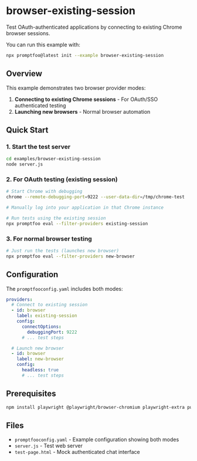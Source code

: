 # browser-existing-session

Test OAuth-authenticated applications by connecting to existing Chrome browser sessions.

You can run this example with:

```bash
npx promptfoo@latest init --example browser-existing-session
```

## Overview

This example demonstrates two browser provider modes:

1. **Connecting to existing Chrome sessions** - For OAuth/SSO authenticated testing
2. **Launching new browsers** - Normal browser automation

## Quick Start

### 1. Start the test server

```bash
cd examples/browser-existing-session
node server.js
```

### 2. For OAuth testing (existing session)

```bash
# Start Chrome with debugging
chrome --remote-debugging-port=9222 --user-data-dir=/tmp/chrome-test

# Manually log into your application in that Chrome instance

# Run tests using the existing session
npx promptfoo eval --filter-providers existing-session
```

### 3. For normal browser testing

```bash
# Just run the tests (launches new browser)
npx promptfoo eval --filter-providers new-browser
```

## Configuration

The `promptfooconfig.yaml` includes both modes:

```yaml
providers:
  # Connect to existing session
  - id: browser
    label: existing-session
    config:
      connectOptions:
        debuggingPort: 9222
      # ... test steps

  # Launch new browser
  - id: browser
    label: new-browser
    config:
      headless: true
      # ... test steps
```

## Prerequisites

```bash
npm install playwright @playwright/browser-chromium playwright-extra puppeteer-extra-plugin-stealth
```

## Files

- `promptfooconfig.yaml` - Example configuration showing both modes
- `server.js` - Test web server
- `test-page.html` - Mock authenticated chat interface
